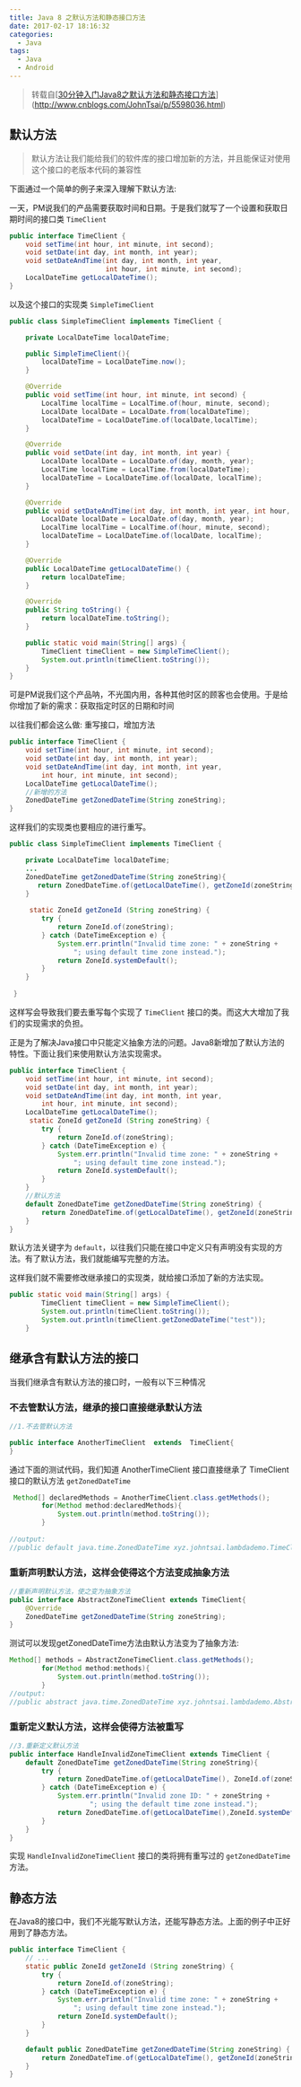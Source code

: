 ```yaml
---
title: Java 8 之默认方法和静态接口方法
date: 2017-02-17 18:16:32
categories:
  - Java
tags:
  - Java
  - Android
---
```


> 转载自[[30分钟入门Java8之默认方法和静态接口方法](http://www.cnblogs.com/JohnTsai/p/5598036.html)](http://www.cnblogs.com/JohnTsai/p/5598036.html)

## 默认方法
> 默认方法让我们能给我们的软件库的接口增加新的方法，并且能保证对使用这个接口的老版本代码的兼容性

下面通过一个简单的例子来深入理解下默认方法:

一天，PM说我们的产品需要获取时间和日期。于是我们就写了一个设置和获取日期时间的接口类 `TimeClient`

```Java
public interface TimeClient {
    void setTime(int hour, int minute, int second);
    void setDate(int day, int month, int year);
    void setDateAndTime(int day, int month, int year,
                        int hour, int minute, int second);
    LocalDateTime getLocalDateTime();
}
```

以及这个接口的实现类 `SimpleTimeClient`

```Java
public class SimpleTimeClient implements TimeClient {

    private LocalDateTime localDateTime;

    public SimpleTimeClient(){
        localDateTime = LocalDateTime.now();
    }

    @Override
    public void setTime(int hour, int minute, int second) {
        LocalTime localTime = LocalTime.of(hour, minute, second);
        LocalDate localDate = LocalDate.from(localDateTime);
        localDateTime = LocalDateTime.of(localDate,localTime);
    }

    @Override
    public void setDate(int day, int month, int year) {
        LocalDate localDate = LocalDate.of(day, month, year);
        LocalTime localTime = LocalTime.from(localDateTime);
        localDateTime = LocalDateTime.of(localDate, localTime);
    }

    @Override
    public void setDateAndTime(int day, int month, int year, int hour, int minute, int second) {
        LocalDate localDate = LocalDate.of(day, month, year);
        LocalTime localTime = LocalTime.of(hour, minute, second);
        localDateTime = LocalDateTime.of(localDate, localTime);
    }

    @Override
    public LocalDateTime getLocalDateTime() {
        return localDateTime;
    }

    @Override
    public String toString() {
        return localDateTime.toString();
    }

    public static void main(String[] args) {
        TimeClient timeClient = new SimpleTimeClient();
        System.out.println(timeClient.toString());
    }
}
```

<!-- more -->


可是PM说我们这个产品呐，不光国内用，各种其他时区的顾客也会使用。于是给你增加了新的需求：获取指定时区的日期和时间

以往我们都会这么做: 重写接口，增加方法

```Java
public interface TimeClient {
    void setTime(int hour, int minute, int second);
    void setDate(int day, int month, int year);
    void setDateAndTime(int day, int month, int year,
        int hour, int minute, int second);
    LocalDateTime getLocalDateTime(); 
    //新增的方法                          
    ZonedDateTime getZonedDateTime(String zoneString);
}
```
这样我们的实现类也要相应的进行重写。

```Java
public class SimpleTimeClient implements TimeClient {

    private LocalDateTime localDateTime;
    ...
    ZonedDateTime getZonedDateTime(String zoneString){
       return ZonedDateTime.of(getLocalDateTime(), getZoneId(zoneString));
    }
    
     static ZoneId getZoneId (String zoneString) {
        try {
            return ZoneId.of(zoneString);
        } catch (DateTimeException e) {
            System.err.println("Invalid time zone: " + zoneString +
                "; using default time zone instead.");
            return ZoneId.systemDefault();
        }
    }
    
 }
```
这样写会导致我们要去重写每个实现了 `TimeClient` 接口的类。而这大大增加了我们的实现需求的负担。

正是为了解决Java接口中只能定义抽象方法的问题。Java8新增加了默认方法的特性。下面让我们来使用默认方法实现需求。

```Java
public interface TimeClient {
    void setTime(int hour, int minute, int second);
    void setDate(int day, int month, int year);
    void setDateAndTime(int day, int month, int year,
        int hour, int minute, int second);
    LocalDateTime getLocalDateTime();                          
     static ZoneId getZoneId (String zoneString) {
        try {
            return ZoneId.of(zoneString);
        } catch (DateTimeException e) {
            System.err.println("Invalid time zone: " + zoneString +
                "; using default time zone instead.");
            return ZoneId.systemDefault();
        }
    }
    //默认方法 
    default ZonedDateTime getZonedDateTime(String zoneString) {
        return ZonedDateTime.of(getLocalDateTime(), getZoneId(zoneString));
    }
}
```
默认方法关键字为 `default`，以往我们只能在接口中定义只有声明没有实现的方法。有了默认方法，我们就能编写完整的方法。

这样我们就不需要修改继承接口的实现类，就给接口添加了新的方法实现。
```Java
public static void main(String[] args) {
        TimeClient timeClient = new SimpleTimeClient();
        System.out.println(timeClient.toString());
        System.out.println(timeClient.getZonedDateTime("test"));
    }
```
## 继承含有默认方法的接口
当我们继承含有默认方法的接口时，一般有以下三种情况
### 不去管默认方法，继承的接口直接继承默认方法
```Java
//1.不去管默认方法

public interface AnotherTimeClient  extends  TimeClient{
}
```
通过下面的测试代码，我们知道 AnotherTimeClient 接口直接继承了 TimeClient 接口的默认方法 `getZonedDateTime`
```Java
 Method[] declaredMethods = AnotherTimeClient.class.getMethods();
        for(Method method:declaredMethods){
            System.out.println(method.toString());
        }
 
//output:
//public default java.time.ZonedDateTime xyz.johntsai.lambdademo.TimeClient.getZonedDateTime(java.lang.String)
```
### 重新声明默认方法，这样会使得这个方法变成抽象方法
```Java
//重新声明默认方法，使之变为抽象方法
public interface AbstractZoneTimeClient extends TimeClient{
    @Override
    ZonedDateTime getZonedDateTime(String zoneString);
}
```
测试可以发现getZonedDateTime方法由默认方法变为了抽象方法:
```Java
Method[] methods = AbstractZoneTimeClient.class.getMethods();
        for(Method method:methods){
            System.out.println(method.toString());
        }
//output:       
//public abstract java.time.ZonedDateTime xyz.johntsai.lambdademo.AbstractZoneTimeClient.getZonedDateTime(java.lang.String)
```
### 重新定义默认方法，这样会使得方法被重写
```Java
//3.重新定义默认方法
public interface HandleInvalidZoneTimeClient extends TimeClient {
    default ZonedDateTime getZonedDateTime(String zoneString){
        try {
            return ZonedDateTime.of(getLocalDateTime(), ZoneId.of(zoneString));
        } catch (DateTimeException e) {
            System.err.println("Invalid zone ID: " + zoneString +
                    "; using the default time zone instead.");
            return ZonedDateTime.of(getLocalDateTime(),ZoneId.systemDefault());
        }
    }
}
```
实现 `HandleInvalidZoneTimeClient` 接口的类将拥有重写过的 `getZonedDateTime` 方法。
## 静态方法
在Java8的接口中，我们不光能写默认方法，还能写静态方法。上面的例子中正好用到了静态方法。
```Java
public interface TimeClient {
    // ...
    static public ZoneId getZoneId (String zoneString) {
        try {
            return ZoneId.of(zoneString);
        } catch (DateTimeException e) {
            System.err.println("Invalid time zone: " + zoneString +
                "; using default time zone instead.");
            return ZoneId.systemDefault();
        }
    }

    default public ZonedDateTime getZonedDateTime(String zoneString) {
        return ZonedDateTime.of(getLocalDateTime(), getZoneId(zoneString));
    }    
}
```